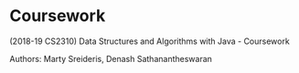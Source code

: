 # Coursework
(2018-19 CS2310) Data Structures and Algorithms with Java - Coursework

Authors: Marty Sreideris, Denash Sathanantheswaran
